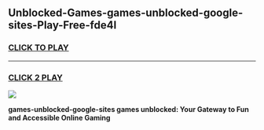 
## Unblocked-Games-games-unblocked-google-sites-Play-Free-fde4l
<h3>
<a href="https://premium76.site?title=games-unblocked-google-sites&ref=20A">CLICK TO PLAY</a></h3>
<hr>

<h3>
<a href="https://premium76.site?title=games-unblocked-google-sites&ref=20A">CLICK 2 PLAY</a>
  
</h3>

<a href="https://premium76.site?title=games-unblocked-google-sites&ref=20A"><img src="https://clearcache.store/games.png"></a>


**games-unblocked-google-sites games unblocked: Your Gateway to Fun and Accessible Online Gaming**
